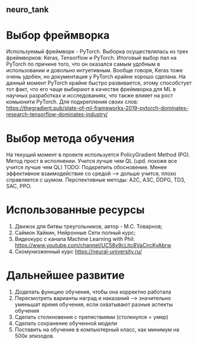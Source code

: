 ## neuro_tank

# Выбор фреймворка
Используемый фреймворк - PyTorch. 
Выборка осуществлялась из трех фреймворков: Keras, Tensorflow и PyTorch.
Итоговый выбор пал на PyTorch по причине того, что он оказался самым удобным в использовании и довольно интуетивным. Вообще говоря, Keras тоже очень удобен, но документация у PyTorch крайне хорошо сделана. На данный момент PyTorch крайне быстро развивается, этому способстует тот факт, что его чаще выбирают в качестве фреймворка для ML в научных разработках и исследованиях, что также влияет на рост комьюнити PyTorch. Для подкрепления своих слов: https://thegradient.pub/state-of-ml-frameworks-2019-pytorch-dominates-research-tensorflow-dominates-industry/ 

# Выбор метода обучения
На текущий момент в проекте используется PolicyGradient Method (PG). 
Метод прост  в исполнении. Учится лучше чем QL (upd. похоже все учится лучше чем QL)
TODO: Подкрепить обосновение. Менее эффективное взаимодействие со средой --> дольше учится, плохо справляется с шумом. 
Перспективные методы: A2C, A3C, DDPG, TD3, SAC, PPO.

# Использованные ресурсы
1. Движок для битвы треугольников, автор - М.С. Товарнов;
2. Саймон Хайкин, Нейронные Сети полный курс;
3. Видеокурс с канала Machine Learning with Phil: https://www.youtube.com/channel/UC58v9cLitc8VaCjrcKyAbrw 
4. Скомунизженный курс https://neural-university.ru/

# Дальнейшее развитие
1. Доделать функцию обучения, чтобы она корректно работала
2. Пересмотреть варианты наград и наказаний --> значительно уменьшат время обучения, если охватывают разные аспекты обучения
3. Сделать столкновения с препяствиями (столкнулся = умер)
4. Сделать сохранение обученной модели
5. Поставить на обучение в компьютерный класс, как минимум на 500к эпизодов.



